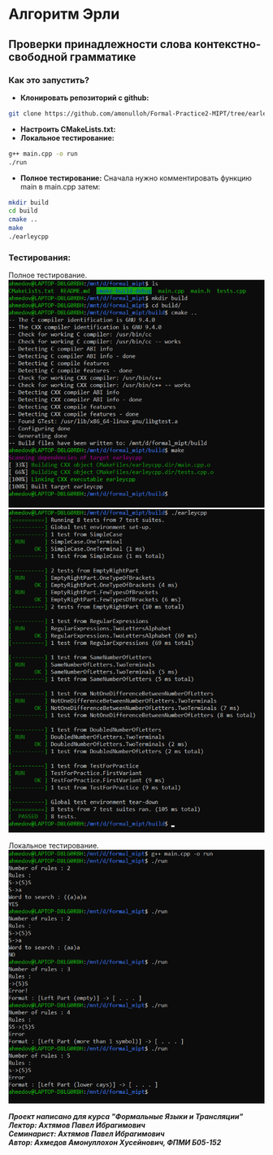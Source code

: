 # Алгоритм Эрли 
## Проверки принадлежности слова контекстно-свободной грамматике

### Как это запустить?

+ **Клонировать репозиторий с github:**
```bash
git clone https://github.com/amonulloh/Formal-Practice2-MIPT/tree/earley_algorithm
```
+ **Настроить CMakeLists.txt:**
+ **Локальное тестирование:**
 ```bash
 g++ main.cpp -o run
 ./run
 ```
+ **Полное тестирование:**
 Сначала нужно комментировать функцию main в main.cpp затем:
 ```bash
 mkdir build
 cd build
 cmake ..
 make
 ./earleycpp
 ```

### Тестирования:


Полное тестирование.
![image](./Screens/Screenshot_1.png)
![image](./Screens/Screenshot_2.png)

Локальное тестирование.
![image](./Screens/Screenshot_3.png)

***Проект написано для курса "Формальные Языки и Трансляции"*** </br >
***Лектор: Ахтямов Павел Ибрагимович*** </br>
***Семинарист: Ахтямов Павел Ибрагимович*** </br>
***Автор: Ахмедов Амонуллохон Хусейнович, ФПМИ Б05-152*** </br>

